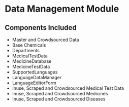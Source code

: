 # Data Management Module

## Components Included

- Master and Crowdsourced Data
- Base Chemicals
- Departments
- MedicalTestData
- MedicineDatabase
- MedicineTestData
- SupportedLanguages
- LanguageDataManager
- LanguageEditorForm
- Inuse, Scraped and Crowdsourced Medical Test Data
- Inuse, Scraped and Crowdsourced Medicines
- Inuse, Scraped and Crowdsourced Diseases

